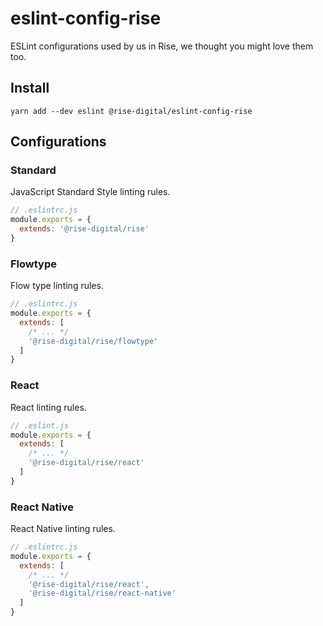 # eslint-config-rise
ESLint configurations used by us in Rise, we thought you might love them too.

## Install
`yarn add --dev eslint @rise-digital/eslint-config-rise`

## Configurations

### Standard
JavaScript Standard Style linting rules.

```js
// .eslintrc.js
module.exports = {
  extends: '@rise-digital/rise'
}
```

### Flowtype
Flow type linting rules.

```js
// .eslintrc.js
module.exports = {
  extends: [
    /* ... */
    '@rise-digital/rise/flowtype'
  ]
}
```

### React
React linting rules.

```js
// .eslint.js
module.exports = {
  extends: [
    /* ... */
    '@rise-digital/rise/react'
  ]
}
```

### React Native
React Native linting rules.

```js
// .eslintrc.js
module.exports = {
  extends: [
    /* ... */
    '@rise-digital/rise/react',
    '@rise-digital/rise/react-native'
  ]
}
```